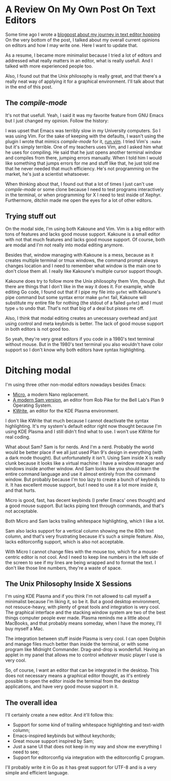 <!-- A Review On My Own Post On Text Editors :: 2023-10-20 21:24:49 -->

# A Review On My Own Post On Text Editors

Some time ago I wrote a
[blogpost about my journey in text editor hopping](/posts/on-text-editors.html)
On the very bottom of the post, I talked about my overall current opinions
on editors and how I may write one. Here I want to update that.

As a resume, I became more minimalist because I tried a lot of editors and
addressed what really matters in an editor, what is really usefull. And I
talked with more experienced people too.

Also, I found out that the Unix philosophy is really great, and that there's a
really neat way of applying it for a graphical environment. I'll talk about
that in the end of this post.

## The *compile-mode*

It's not that usefull. Yeah, I said it was my favorite feature from GNU Emacs
but I just changed my opinion. Follow the history:

I was upset that Emacs was terribly slow in my University computers. So
I was using Vim. For the sake of keeping with the defaults, I
wasn't using the plugin I wrote that mimics *compile-mode* for it,
[run.vim](https://github.com/gboncoffee/run.vim). I tried Vim's `:make` but
it's simply terrible. One of my teachers uses Vim, and I asked him what he
uses for compiling. He said that he just opens another terminal window and
compiles from there, jumping errors manually. When I told him I would like
something that jumps errors for me and stuff like that, he just told me that
he never needed that much efficiency. He's not programming on the market,
he's just a scientist whatsoever.

When thinking about that, I found out that a lot of times I just can't use
*compile-mode* or some clone because I need to test programs interactively
in the terminal, or when programming for X I need to test inside of
Xephyr. Furthermore, ditchin made me open the eyes for a lot of other editors.

## Trying stuff out

On the modal side, I'm using both Kakoune and Vim. Vim is a big editor with
tons of features and lacks good mouse support. Kakoune is a small editor
with not that much features and lacks good mouse support. Of course, both
are modal and I'm not really into modal editing anymore.

Besides that, window managing with Kakoune is a mess, because as it creates
multiple terminal or tmux windows, the command prompt always changes location
and I need to remember what window is the main one to don't close them all. I
really like Kakoune's multiple cursor support though.

Kakoune does try to follow more the Unix philosophy them Vim, though. But
there are things that I don't like in the way it does it. For example,
while editing Go code, I found out that if I pipe my file into `gofmt` with
Kakoune's pipe command but some syntax error make `gofmt` fail, Kakoune will
substitute my entire file for nothing (the stdout of a failed `gofmt`) and
I must type `u` to undo that. That's not that big of a deal but pisses me off.

Also, I think that modal editing creates an unecessary overhead and just
using control and meta keybinds is better. The lack of good mouse support
in both editors is not good too.

So yeah, they're very great editors if you code in a 1980's text terminal
without mouse. But in the 1980's text terminal you also wouldn't have color
support so I don't know why both editors have syntax highlighting.

# Ditching modal

I'm using three other non-modal editors nowadays besides Emacs:
- [Micro](https://micro-editor.github.io/), a modern Nano replacement.
- [A modern Sam version](https://github.com/deadpixi/sam), an editor from Rob
  Pike for the Bell Lab's Plan 9 Operating System.
- [KWrite](https://apps.kde.org/kwrite/), an editor for the KDE Plasma
  environment.

I don't like KWrite that much because I cannot deactivate the syntax
highlighting. It's my system's default editor right now thought because I'm
using KDE Plasma and I still didn't find what to use. I won't use KWrite for
real coding.

What about Sam? Sam is for nerds. And I'm a nerd. Probably the world would be
better place if we all just used Plan 9's design in everything (with a dark mode
thought). But unfortunatelly it isn't. Using Sam inside X is really clunk
because it looks like a virtual machine: I have a window manager and windows
inside another window. And Sam looks like you should learn the entire command
language and use it almost entirely from the command window. But probably
because I'm too lazy to create a bunch of keybinds to it. It has excellent mouse
support, but I need to use it a lot more inside it, and that hurts.

Micro is good, fast, has decent keybinds (I prefer Emacs' ones thought) and a
good mouse support. But lacks piping text through commands, and that's not
acceptable.

Both Micro and Sam lacks trailing whitespace highlighting, which I like a lot.

Sam also lacks support for a vertical column showing me the 80th text column,
and that's very frustrating because it's such a simple feature. Also, lacks
editorconfig support, which is also not acceptable.

With Micro I cannot change files with the mouse too, which for a mouse-centric
editor is not cool. And I need to keep line numbers in the left side of the
screen to see if my lines are being wrapped and to format the text. I don't
like those line numbers, they're a waste of space.

## The Unix Philosophy Inside X Sessions

I'm using KDE Plasma and if you think I'm not allowed to call myself a
minimalist because I'm liking it, so be it. But a good desktop environment,
not resouce-heavy, with plenty of great tools and integration is very cool.
The graphical interface and the stacking window system are two of the best
things computer people ever made. Plasma reminds me a little about MacBooks,
and that probably means someday, when I have the money, I'll buy myself a Mac.

The integration between stuff inside Plasma is very cool. I can open Dolphin
and manage files much better than inside the terminal, or with some program
like Midnight Commander. Drag-and-drop is wonderfull. Having an applet in my
panel that allows me to control *whatever* music player I use is very cool.

So, of course, I want an editor that can be integrated in the desktop. This
does not necessary means a graphical editor thought, as it's entirely possible
to open the editor inside the terminal from the desktop applications, and have
very good mouse support in it.

## The overall idea

I'll certainly create a new editor. And it'll follow this:
- Support for some kind of trailing whitespace highlighting and text-width
  column;
- Emacs-inspired keybinds but without keychords;
- Great mouse support inspired by Sam;
- Just a sane UI that does not keep in my way and show me everything I need to
  see;
- Support for editorconfig via integration with the editorconfig C program.

I'll probably write it in Go as it has great support for UTF-8 and is a very
simple and efficient language.
